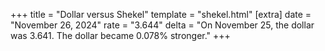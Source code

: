+++
title = "Dollar versus Shekel"
template = "shekel.html"
[extra]
date = "November 26, 2024"
rate = "3.644"
delta = "On November 25, the dollar was 3.641. The dollar became 0.078% stronger."
+++
